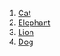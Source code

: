 1. [Cat](/cat.md "My Cat")
 2. [Elephant](/elephant.md "My Elephant")
 3. [Lion](/cat.md "My Lion")
 4. [Dog](/dogs.md "My Dog")